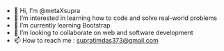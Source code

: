 - 👋 Hi, I’m @metaXsupra
- 👀 I’m interested in learning how to code and solve real-world problems
- 🌱 I’m currently learning Bootstrap
- 💞️ I’m looking to collaborate on web and software development
- 📫 How to reach me : supratimdas373@gmail.com

<!---
metaXsupra/metaXsupra is a ✨ special ✨ repository because its `README.md` (this file) appears on your GitHub profile.
You can click the Preview link to take a look at your changes.
--->
